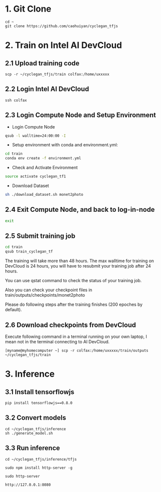 # 1. Git Clone
```
cd ~
git clone https://github.com/caohuiyan/cyclegan_tfjs
```

# 2. Train on Intel AI DevCloud

## 2.1 Upload training code
```
scp -r ~/cyclegan_tfjs/train colfax:/home/uxxxxx
```

## 2.2 Login Intel AI DevCloud
```
ssh colfax
```

## 2.3 Login Compute Node and Setup Environment
- Login Compute Node
```bash
qsub -l walltime=24:00:00 -I
```
- Setup environment with conda and environment.yml:
```bash
cd train
conda env create -f environment.yml
```
- Check and Activate Environment
```bash
source activate cyclegan_tf1
```
- Download Dataset
```bash
sh ./download_dataset.sh monet2photo
```

## 2.4 Exit Compute Node, and back to log-in-node
```bash
exit
```

## 2.5 Submit training job
```bash
cd train
qsub train_cyclegan_tf
```
The training will take more than 48 hours. The max walltime for training on DevCloud is 24 hours, you will have to resubmit your training job after 24 hours. 

You can use qstat command to check the status of your training job.

Also you can check your checkpoint files in train/outputs/checkpoints/monet2photo

Please do following steps after the training finishes (200 epoches by default).

## 2.6 Download checkpoints from DevCloud
Execute following command in a terminal running on your own laptop, I mean not in the terminal connecting to AI DevCloud.
```
[myname@myhomecomputer ~] scp -r colfax:/home/uxxxxx/train/outputs ~/cyclegan_tfjs/train
```

# 3. Inference

## 3.1 Install tensorflowjs
```
pip install tensorflowjs==0.8.0
```

## 3.2 Convert models
```
cd ~/cyclegan_tfjs/inference
sh ./generate_model.sh
```

## 3.3 Run inference
```
cd ~/cyclegan_tfjs/inference/tfjs

sudo npm install http-server -g

sudo http-server

http://127.0.0.1:8080

```

